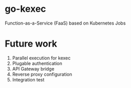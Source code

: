 # go-kexec
Function-as-a-Service (FaaS) based on Kubernetes Jobs

# Future work
1. Parallel execution for kexec
2. Plugable authentication
3. API Gateway bridge
4. Reverse proxy configuration
5. Integration test
